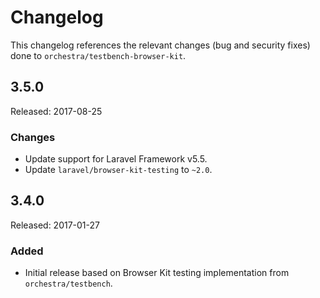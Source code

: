 # Changelog

This changelog references the relevant changes (bug and security fixes) done to `orchestra/testbench-browser-kit`.

## 3.5.0

Released: 2017-08-25

### Changes

* Update support for Laravel Framework v5.5.
* Update `laravel/browser-kit-testing` to `~2.0`.

## 3.4.0

Released: 2017-01-27

### Added

* Initial release based on Browser Kit testing implementation from `orchestra/testbench`.
